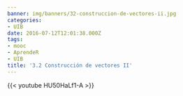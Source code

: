 ```yaml
---
banner: img/banners/32-construccion-de-vectores-ii.jpg
categories:
- UIB
date: 2016-07-12T12:01:38.000Z
tags:
- mooc
- AprendeR
- UIB
title: '3.2 Construcción de vectores II'
---
```




{{< youtube HU50HaLf1-A >}}
